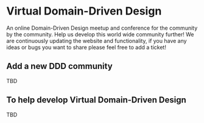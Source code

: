# Virtual Domain-Driven Design

An online Domain-Driven Design meetup and conference for the community by the community. Help us develop this world wide community further!
We are continuously updating the website and functionality, if you have any ideas or bugs you want to share please feel free to add a ticket!

## Add a new DDD community

TBD

## To help develop Virtual Domain-Driven Design

TBD
